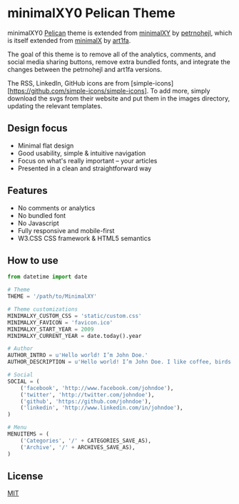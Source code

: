 minimalXY0 Pelican Theme
=======================

minimalXY0 [Pelican](https://getpelican.com/) theme is extended from [minimalXY](https://github.com/petrnohejl/MinimalXY) by [petrnohejl](https://github.com/petrnohejl), which is itself extended from [minimalX](https://github.com/art1fa/minimalX) by [art1fa](https://github.com/art1fa).

The goal of this theme is to remove all of the analytics, comments, and social media sharing buttons, remove extra bundled fonts, and integrate the changes between the petrnohejl and art1fa versions.

The RSS, LinkedIn, GitHub icons are from [simple-icons][https://github.com/simple-icons/simple-icons]. To add more, simply download the svgs from their website and put them in the images directory, updating the relevant templates.

Design focus
------------

- Minimal flat design
- Good usability, simple & intuitive navigation
- Focus on what's really important &ndash; your articles
- Presented in a clean and straightforward way


Features
--------

- No comments or analytics
- No bundled font
- No Javascript
- Fully responsive and mobile-first
- W3.CSS CSS framework & HTML5 semantics


How to use
----------

```python
from datetime import date

# Theme
THEME = '/path/to/MinimalXY'

# Theme customizations
MINIMALXY_CUSTOM_CSS = 'static/custom.css'
MINIMALXY_FAVICON = 'favicon.ico'
MINIMALXY_START_YEAR = 2009
MINIMALXY_CURRENT_YEAR = date.today().year

# Author
AUTHOR_INTRO = u'Hello world! I’m John Doe.'
AUTHOR_DESCRIPTION = u'Hello world! I’m John Doe. I like coffee, birds and Python.'

# Social
SOCIAL = (
    ('facebook', 'http://www.facebook.com/johndoe'),
    ('twitter', 'http://twitter.com/johndoe'),
    ('github', 'https://github.com/johndoe'),
    ('linkedin', 'http://www.linkedin.com/in/johndoe'),
)

# Menu
MENUITEMS = (
    ('Categories', '/' + CATEGORIES_SAVE_AS),
    ('Archive', '/' + ARCHIVES_SAVE_AS),
)
```


License
-------

[MIT](LICENSE)
